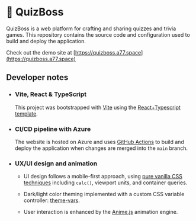 # :scroll: QuizBoss

QuizBoss is a web platform for crafting and sharing quizzes and trivia games. This repository contains the source code and configuration used to build and deploy the application.

Check out the demo site at [https://quizboss.a77.space](https://quizboss.a77.space)

## Developer notes

-   ### Vite, React & TypeScript

    This project was bootstrapped with [Vite](README.VITE.md) using the [React+Typescript template](README.VITE.md).

-   ### CI/CD pipeline with Azure

    The website is hosted on Azure and uses [GitHub Actions](.github/workflows/azure-static-web-apps-zealous-smoke-0c5417f10.yml) to build and deploy the application when changes are merged into the `main` branch.

-   ### UX/UI design and animation

    - UI design follows a mobile-first approach, using [pure vanilla CSS techniques](src/app/App.css) including `calc()`, viewport units, and container queries.
 
    - Dark/light color theming implemented with a custom CSS variable controller: [theme-vars](src/libs/theme-vars).  

    - User interaction is enhanced by the [Anime.js](https://github.com/juliangarnier/anime) animation engine. 



